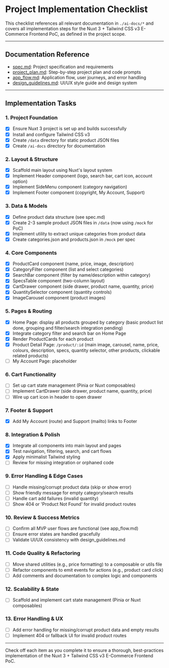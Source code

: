# Project Implementation Checklist

This checklist references all relevant documentation in `./ai-docs/*` and covers all implementation steps for the Nuxt 3 + Tailwind CSS v3 E-Commerce Frontend PoC, as defined in the project scope.

---

## Documentation Reference
- [spec.md](./spec.md): Project specification and requirements
- [project_plan.md](./project_plan.md): Step-by-step project plan and code prompts
- [app_flow.md](./app_flow.md): Application flow, user journeys, and error handling
- [design_guidelines.md](./design_guidelines.md): UI/UX style guide and design system

---

## Implementation Tasks

### 1. Project Foundation
- [x] Ensure Nuxt 3 project is set up and builds successfully
- [x] Install and configure Tailwind CSS v3
- [x] Create `/data` directory for static product JSON files
- [x] Create `/ai-docs` directory for documentation

### 2. Layout & Structure
- [x] Scaffold main layout using Nuxt's layout system
- [x] Implement Header component (logo, search bar, cart icon, account option)
- [x] Implement SideMenu component (category navigation)
- [x] Implement Footer component (copyright, My Account, Support)

### 3. Data & Models
- [x] Define product data structure (see spec.md)
- [x] Create 2-3 sample product JSON files in `/data` (now using `/mock` for PoC)
- [x] Implement utility to extract unique categories from product data
- [x] Create categories.json and products.json in `/mock` per spec

### 4. Core Components
- [x] ProductCard component (name, price, image, description)
- [x] CategoryFilter component (list and select categories)
- [x] SearchBar component (filter by name/description within category)
- [x] SpecsTable component (two-column layout)
- [x] CartDrawer component (side drawer, product name, quantity, price)
- [x] QuantitySelector component (quantity controls)
- [x] ImageCarousel component (product images)

### 5. Pages & Routing
- [x] Home Page: display all products grouped by category (basic product list done, grouping and filter/search integration pending)
- [x] Integrate category filter and search bar on Home Page
- [x] Render ProductCards for each product
- [x] Product Detail Page: `/product/:id` (main image, carousel, name, price, colours, description, specs, quantity selector, other products, clickable related products)
- [ ] My Account Page: placeholder

### 6. Cart Functionality
- [ ] Set up cart state management (Pinia or Nuxt composables)
- [ ] Implement CartDrawer (side drawer, product name, quantity, price)
- [ ] Wire up cart icon in header to open drawer

### 7. Footer & Support
- [x] Add My Account (route) and Support (mailto) links to Footer

### 8. Integration & Polish
- [x] Integrate all components into main layout and pages
- [x] Test navigation, filtering, search, and cart flows
- [x] Apply minimalist Tailwind styling
- [ ] Review for missing integration or orphaned code

### 9. Error Handling & Edge Cases
- [ ] Handle missing/corrupt product data (skip or show error)
- [ ] Show friendly message for empty category/search results
- [ ] Handle cart add failures (invalid quantity)
- [ ] Show 404 or 'Product Not Found' for invalid product routes

### 10. Review & Success Metrics
- [ ] Confirm all MVP user flows are functional (see app_flow.md)
- [ ] Ensure error states are handled gracefully
- [ ] Validate UI/UX consistency with design_guidelines.md

### 11. Code Quality & Refactoring
- [ ] Move shared utilities (e.g., price formatting) to a composable or utils file
- [ ] Refactor components to emit events for actions (e.g., product card click)
- [ ] Add comments and documentation to complex logic and components

### 12. Scalability & State
- [ ] Scaffold and implement cart state management (Pinia or Nuxt composables)

### 13. Error Handling & UX
- [ ] Add error handling for missing/corrupt product data and empty results
- [ ] Implement 404 or fallback UI for invalid product routes

---

Check off each item as you complete it to ensure a thorough, best-practices implementation of the Nuxt 3 + Tailwind CSS v3 E-Commerce Frontend PoC.
